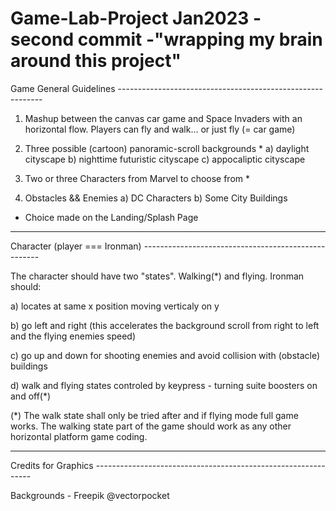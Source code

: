 # Game-Lab-Project Jan2023 - second commit -"wrapping my brain around this project"

Game General Guidelines -----------------------------------------------------------

1) Mashup between the canvas car game and Space Invaders with an horizontal flow. 
   Players can fly and walk... or just fly (= car game)

2) Three possible (cartoon) panoramic-scroll backgrounds *
   a) daylight cityscape 
   b) nighttime futuristic cityscape
   c) appocaliptic cityscape

3) Two or three Characters from Marvel to choose from *

4) Obstacles && Enemies 
   a) DC Characters
   b) Some City Buildings

* Choice made on the Landing/Splash Page

-----------------------------------------------------------------------------------

Character (player === Ironman) ----------------------------------------------------

The character should have two "states". Walking(*) and flying.
Ironman should:

a) locates at same x position moving verticaly on y

b) go left and right (this accelerates the background scroll from right to left and the flying enemies speed)

c) go up and down for shooting enemies and avoid collision with (obstacle) buildings

d) walk and flying states controled by keypress - turning suite boosters on and off(*)


(*) The walk state shall only be tried after and if flying mode full game works. 
    The walking state part of the game should work as any other horizontal platform game coding.
    

-----------------------------------------------------------------------------------

Credits for Graphics --------------------------------------------------------------

Backgrounds - Freepik @vectorpocket 




